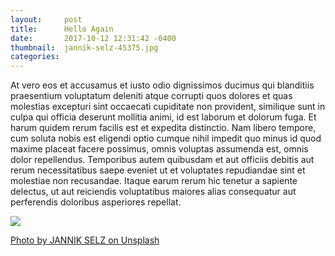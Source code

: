 ```yaml
---
layout:     post
title:      Hello Again
date:       2017-10-12 12:31:42 -0400
thumbnail:  jannik-selz-45375.jpg
categories:
---
```


At vero eos et accusamus et iusto odio dignissimos ducimus qui blanditiis praesentium voluptatum deleniti atque corrupti quos dolores et quas molestias excepturi sint occaecati cupiditate non provident, similique sunt in culpa qui officia deserunt mollitia animi, id est laborum et dolorum fuga. Et harum quidem rerum facilis est et expedita distinctio. Nam libero tempore, cum soluta nobis est eligendi optio cumque nihil impedit quo minus id quod maxime placeat facere possimus, omnis voluptas assumenda est, omnis dolor repellendus. Temporibus autem quibusdam et aut officiis debitis aut rerum necessitatibus saepe eveniet ut et voluptates repudiandae sint et molestiae non recusandae. Itaque earum rerum hic tenetur a sapiente delectus, ut aut reiciendis voluptatibus maiores alias consequatur aut perferendis doloribus asperiores repellat.

<img src="/assets/images/blog/jannik-selz-45375.jpg">

<a href="https://unsplash.com/@selzcc?utm_medium=referral&amp;utm_campaign=photographer-credit&amp;utm_content=creditBadge" target="_blank" rel="noopener noreferrer">Photo by JANNIK SELZ on Unsplash</a>

